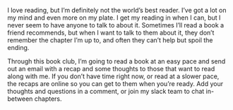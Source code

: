 I love reading, but I’m definitely not the world’s best reader. I’ve got a lot on my mind and even more on my plate. I get my reading in when I can, but I never seem to have anyone to talk to about it. Sometimes I’ll read a book a friend recommends, but when I want to talk to them about it, they don’t remember the chapter I’m up to, and often they can’t help but spoil the ending.

Through this book club, I’m going to read a book at an easy pace and send out an email with a recap and some thoughts to those that want to read along with me. If you don’t have time right now, or read at a slower pace, the recaps are online so you can get to them when you’re ready. Add your thoughts and questions in a comment, or join my slack team to chat in-between chapters.
